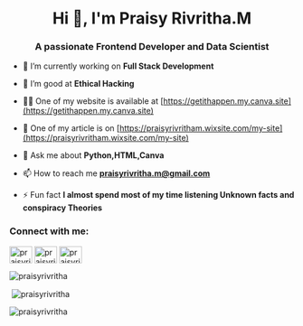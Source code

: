 <h1 align="center">Hi 👋, I'm Praisy Rivritha.M</h1>
<h3 align="center">A passionate Frontend Developer and Data Scientist</h3>

- 🔭 I’m currently working on **Full Stack Development**

- 🌱 I’m good at **Ethical Hacking**

- 👨‍💻 One of my website is available at [https://getithappen.my.canva.site](https://getithappen.my.canva.site)

- 📝 One of my article is on [https://praisyrivritham.wixsite.com/my-site](https://praisyrivritham.wixsite.com/my-site)

- 💬 Ask me about **Python,HTML,Canva**

- 📫 How to reach me **praisyrivritha.m@gmail.com**

- ⚡ Fun fact **I almost spend most of my time listening Unknown facts and conspiracy Theories**

<h3 align="left">Connect with me:</h3>
<p align="left">
<a href="https://twitter.com/praisyrivritham" target="blank"><img align="center" src="https://raw.githubusercontent.com/rahuldkjain/github-profile-readme-generator/master/src/images/icons/Social/twitter.svg" alt="praisyrivritham" height="30" width="40" /></a>
<a href="https://www.linkedin.com/in/praisy-rivritha-m-585279225/" target="blank"><img align="center" src="https://raw.githubusercontent.com/rahuldkjain/github-profile-readme-generator/master/src/images/icons/Social/linked-in-alt.svg" alt="praisyrivritha.m" height="30" width="40" /></a>
<a href="https://www.hackerrank.com/praisyrivritha_m" target="blank"><img align="center" src="https://raw.githubusercontent.com/rahuldkjain/github-profile-readme-generator/master/src/images/icons/Social/hackerrank.svg" alt="praisyrivritha_m" height="30" width="40" /></a>
</p>


<p><img align="center" src="https://github-readme-stats.vercel.app/api/top-langs?username=praisyrivritha&show_icons=true&locale=en&layout=compact" alt="praisyrivritha" /></p>
<p>&nbsp;<img align="center" src="https://github-readme-stats.vercel.app/api?username=praisyrivritha&show_icons=true&locale=en" alt="praisyrivritha" /></p>

<p><img align="center" src="https://github-readme-streak-stats.herokuapp.com/?user=praisyrivritha&" alt="praisyrivritha" /></p>
